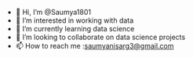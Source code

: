 - 👋 Hi, I’m @Saumya1801
- 👀 I’m interested in working with data
- 🌱 I’m currently learning data science
- 💞️ I’m looking to collaborate on data science projects
- 📫 How to reach me :saumyanisarg3@gmail.com

<!---
Saumya1801/Saumya1801 is a ✨ special ✨ repository because its `README.md` (this file) appears on your GitHub profile.
You can click the Preview link to take a look at your changes.
--->
